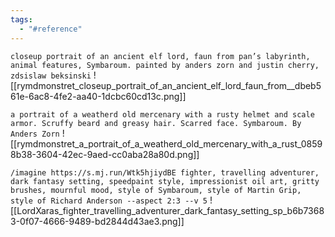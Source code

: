 ```yaml
---
tags:
  - "#reference"
---
```

`closeup portrait of an ancient elf lord, faun from pan’s labyrinth, animal features, Symbaroum. painted by anders zorn and justin cherry, zdsislaw beksinski`
![[rymdmonstret_closeup_portrait_of_an_ancient_elf_lord_faun_from__dbeb561e-6ac8-4fe2-aa40-1dcbc60cd13c.png]]

`a portrait of a weatherd old mercenary with a rusty helmet and scale armor. Scruffy beard and greasy hair. Scarred face. Symbaroum. By Anders Zorn`
![[rymdmonstret_a_portrait_of_a_weatherd_old_mercenary_with_a_rust_08598b38-3604-42ec-9aed-cc0aba28a80d.png]]

`/imagine https://s.mj.run/Wtk5hjiydBE fighter, travelling adventurer, dark fantasy setting, speedpaint style, impressionist oil art, gritty brushes, mournful mood, style of Symbaroum, style of Martin Grip, style of Richard Anderson --aspect 2:3 --v 5`
![[LordXaras_fighter_travelling_adventurer_dark_fantasy_setting_sp_b6b73683-0f07-4666-9489-bd2844d43ae3.png]]
